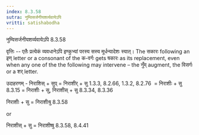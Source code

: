 ```yaml
---
index: 8.3.58
sutra: नुम्विसर्जनीयशर्व्यवायेऽपि
vritti: satishabodha
---
```



 नुम्विसर्जनीयशर्व्यवायेऽपि 8.3.58 


वृत्तिः -- एतैः प्रत्येकं व्यवधानेऽपि इण्कुभ्यां परस्य सस्य मूर्धन्यादेशः स्यात्। The सकारः following an इण् letter or a consonant of the क-वर्गः gets षकारः as its replacement, even when any one of the the following may intervene – the नुँम् augment, the विसर्गः or a शर् letter. 


उदाहरणम् - निराशिस् + सुप् = निराशीर् + सु 1.3.3, 8.2.66, 1.3.2, 8.2.76  = निराशीः + सु 8.3.15 = निराशीः + सु, निराशीस् + सु 8.3.34, 8.3.36 


निराशीः + सु = निराशीःषु 8.3.58 


or 


निराशीस् + सु = निराशीष्षु 8.3.58, 8.4.41 


